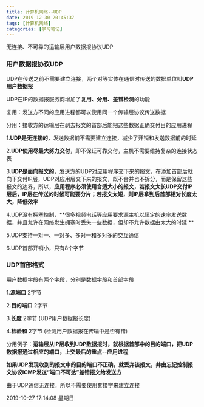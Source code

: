 ```yaml
---
title: 计算机网络--UDP
date: 2019-12-30 20:45:37
tags: [计算机网络]
categories: [学习笔记]
---
```


 无连接、不可靠的运输层用户数据报协议UDP

<!--more-->



### 用户数据报协议UDP

UDP在传送之前不需要建立连接，两个对等实体在通信时传送的数据单位叫**UDP用户数据报**

UDP在IP的数据报服务商增加了**复用、分用、差错检测**的功能

复用：发送方不同的应用进程都可以使用同一个传输层协议传送数据

分用：接收方的运输层在剥去报文的首部后能把这些数据正确交付目的应用进程


1.**UDP是无连接的**，发送数据前不需要建立连接，减少了开销和发送数据前的时延

2.**UDP使用尽最大努力交付**，即不保证可靠交付，主机不需要维持复杂的连接状态表

3.**UDP是面向报文的**，发送方的UDP对应用程序交下来的报文，在添加首部后就向下交付IP层，UDP对应用层交下来的报文，既不合并也不拆分，而是保留这些报文的边界，所以，**应用程序必须使用合适大小的报文，若报文太长UDP交付IP层后，IP层在传送的时候可能要分片；若报文太短，则IP层拿到后首部相对长度太大，降低效率**

4.UDP没有拥塞控制，**很多视频电话等应用要求源主机以恒定的速率发送数据，并且允许在网络发生拥塞时丢失一些数据，但却不允许数据由太大的时延 **


5.UDP支持一对一、一对多、多对一和多对多的交互通信

6.UDP首部开销小，只有8个字节



### UDP首部格式

用户数据字段有两个字段，分别是数据字段和首部字段

1.**源端口** 2字节

2.**目的端口** 2字节

3.**长度** 2字节   (UDP用户数据报长度)

4.**检验和**  2字节  (检测用户数据报在传输中是否有错)


分用例子：**运输层从IP层收到UDP数据报时，就根据首部中的目的端口，把UDP数据报通过相应的端口，上交最后的重点--应用进程**


**如果UDP发现收到的报文中的目的端口不正确，就丢弃该报文，并由忘记控制报文协议ICMP发送“端口不可达”差错报文给发送方**


由于UDP通信无连接，所以不需要使用套接字来建立连接



























2019-10-27 17:14:08 星期日